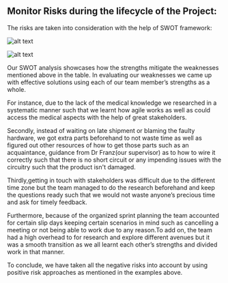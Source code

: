 <h2>Monitor Risks during the lifecycle of the Project:</h2>

The risks are taken into consideration with the help of SWOT framework:

![alt text][swat1]

[swat1]: https://github.com/SidB16/ENG4000-Team-A-F/blob/main/images/decembermvp/swat1.JPG "Logo Title Text 2"


![alt text][swat2]

[swat2]: https://github.com/SidB16/ENG4000-Team-A-F/blob/main/images/decembermvp/swat2.JPG "Logo Title Text 2"


Our SWOT analysis showcases how the strengths mitigate the weaknesses mentioned above in the table. In evaluating our weaknesses we came up with effective solutions using each of our team member’s strengths as a whole. 

For instance, due to the lack of the medical knowledge we researched in a systematic manner such that we learnt how agile works as well as could access the medical aspects with the help of great stakeholders. 

Secondly, instead of waiting on late shipment or blaming the faulty hardware, we got extra parts beforehand to not waste time as well as figured out other resources of how to get those parts such as an acquaintance, guidance from Dr Franz(our supervisor) as to how to wire it correctly such that there is no short circuit or any impending issues with the circuitry such that the product isn't damaged.

Thirdly,getting in touch with stakeholders was difficult due to the different time zone but the team managed to do the research beforehand and keep the questions ready such that we would not waste anyone’s precious time and ask for timely feedback.

Furthermore, because of the organized sprint planning the team accounted for certain slip days keeping certain scenarios in mind such as cancelling a meeting or not being able to work due to any reason.To add on, the team had a high overhead to for research and explore different avenues but it was a smooth transition as we all learnt each other’s strengths and divided work in that manner.

To conclude, we have taken all the negative risks into account by using positive risk approaches as mentioned in the examples above.



